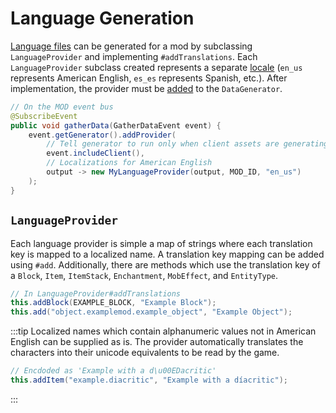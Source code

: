 Language Generation
===================

[Language files][lang] can be generated for a mod by subclassing `LanguageProvider` and implementing `#addTranslations`. Each `LanguageProvider` subclass created represents a separate [locale] (`en_us` represents American English, `es_es` represents Spanish, etc.). After implementation, the provider must be [added][datagen] to the `DataGenerator`.

```java
// On the MOD event bus
@SubscribeEvent
public void gatherData(GatherDataEvent event) {
    event.getGenerator().addProvider(
        // Tell generator to run only when client assets are generating
        event.includeClient(),
        // Localizations for American English
        output -> new MyLanguageProvider(output, MOD_ID, "en_us")
    );
}
```

`LanguageProvider`
------------------

Each language provider is simple a map of strings where each translation key is mapped to a localized name. A translation key mapping can be added using `#add`. Additionally, there are methods which use the translation key of a `Block`, `Item`, `ItemStack`, `Enchantment`, `MobEffect`, and `EntityType`.

```java
// In LanguageProvider#addTranslations
this.addBlock(EXAMPLE_BLOCK, "Example Block");
this.add("object.examplemod.example_object", "Example Object");
```

:::tip
Localized names which contain alphanumeric values not in American English can be supplied as is. The provider automatically translates the characters into their unicode equivalents to be read by the game.

```java
// Encdoded as 'Example with a d\u00EDacritic'
this.addItem("example.diacritic", "Example with a díacritic");
```
:::

[lang]: ../../concepts/internationalization.md
[locale]: https://minecraft.wiki/w/Language#Languages
[datagen]: ../index.md#data-providers
